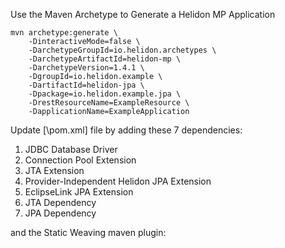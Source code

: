 Use the Maven Archetype to Generate a Helidon MP Application

```
mvn archetype:generate \
    -DinteractiveMode=false \
    -DarchetypeGroupId=io.helidon.archetypes \
    -DarchetypeArtifactId=helidon-mp \
    -DarchetypeVersion=1.4.1 \
    -DgroupId=io.helidon.example \
    -DartifactId=helidon-jpa \
    -Dpackage=io.helidon.example.jpa \
    -DrestResourceName=ExampleResource \
    -DapplicationName=ExampleApplication
```

Update [\pom.xml] file  by adding these 7  dependencies: 

1. JDBC Database Driver
2. Connection Pool Extension
3. JTA Extension
4. Provider-Independent Helidon JPA Extension 
5. EclipseLink JPA Extension
6. JTA Dependency
7. JPA Dependency

and the Static Weaving maven plugin:

